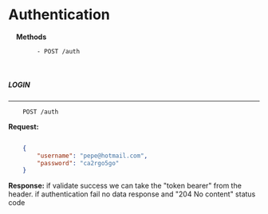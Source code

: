 # Authentication

&nbsp;
&nbsp;
**Methods**

```html
        - POST /auth
```
&nbsp;
&nbsp;
&nbsp;

##### __LOGIN__

---
```
    POST /auth
```


**Request:**


```json    

    {
        "username": "pepe@hotmail.com",
        "password": "ca2rgo5go"
    }

```
**Response:** 
    if validate success we can take the "token bearer" from the header.
    if authentication fail no data response and "204 No content" status code
                 

&nbsp;
&nbsp;
&nbsp;



